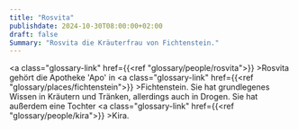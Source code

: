 ```yaml
---
title: "Rosvita"
publishdate: 2024-10-30T08:00:00+02:00
draft: false
Summary: "Rosvita die Kräuterfrau von Fichtenstein."
---
```

<a class="glossary-link" href={{<ref "glossary/people/rosvita">}} >Rosvita</a> gehört die Apotheke 'Apo' in <a class="glossary-link" href={{<ref "glossary/places/fichtenstein">}} >Fichtenstein</a>. Sie hat grundlegenes Wissen in Kräutern und Tränken, allerdings auch in Drogen. Sie hat außerdem eine Tochter <a class="glossary-link" href={{<ref "glossary/people/kira">}} >Kira</a>.
